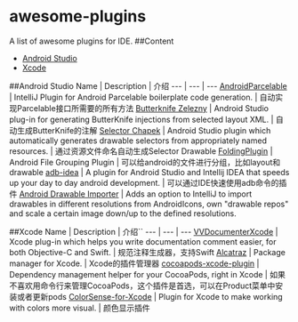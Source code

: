 # awesome-plugins
A list of awesome plugins for IDE.
##Content
- [Android Studio](#android-studio)
- [Xcode](#xcode)

##Android Studio
Name | Description | 介绍
--- | --- | ---
[AndroidParcelable](https://github.com/mcharmas/android-parcelable-intellij-plugin) | IntelliJ Plugin for Android Parcelable boilerplate code generation. | 自动实现Parcelable接口所需要的所有方法
[Butterknife Zelezny](https://github.com/avast/android-butterknife-zelezny) | Android Studio plug-in for generating ButterKnife injections from selected layout XML. | 自动生成ButterKnife的注解
[Selector Chapek](https://github.com/inmite/android-selector-chapek) | Android Studio plugin which automatically generates drawable selectors from appropriately named resources. | 通过资源文件命名自动生成Selector Drawable
[FoldingPlugin](https://github.com/dmytrodanylyk/folding-plugin) | Android File Grouping Plugin | 可以给android的文件进行分组，比如layout和drawable
[adb-idea](https://github.com/pbreault/adb-idea) | A plugin for Android Studio and Intellij IDEA that speeds up your day to day android development. | 可以通过IDE快速使用adb命令的插件
[Android Drawable Importer](https://github.com/winterDroid/android-drawable-importer-intellij-plugin) | Adds an option to IntelliJ to import drawables in different resolutions from AndroidIcons, own "drawable repos" and scale a certain image down/up to the defined resolutions.

##Xcode
Name | Description | 介绍``
--- | --- | ---
[VVDocumenterXcode](https://github.com/onevcat/VVDocumenter-Xcode) | Xcode plug-in which helps you write documentation comment easier, for both Objective-C and Swift. | 规范注释生成器，支持Swift
[Alcatraz](https://github.com/supermarin/Alcatraz) | Package manager for Xcode. | Xcode的插件管理器
[cocoapods-xcode-plugin](https://github.com/kattrali/cocoapods-xcode-plugin) | Dependency management helper for your CocoaPods, right in Xcode | 如果不喜欢用命令行来管理CocoaPods，这个插件是首选，可以在Product菜单中安装或者更新pods
[ColorSense-for-Xcode](https://github.com/omz/ColorSense-for-Xcode) | Plugin for Xcode to make working with colors more visual. | 颜色显示插件